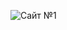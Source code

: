 ![Сайт №1](https://github.com/AntonGITHUBProjects/site1/blob/4903d78e082638b821677b0ddc072ea4f0341fcb/images/site1.png)
